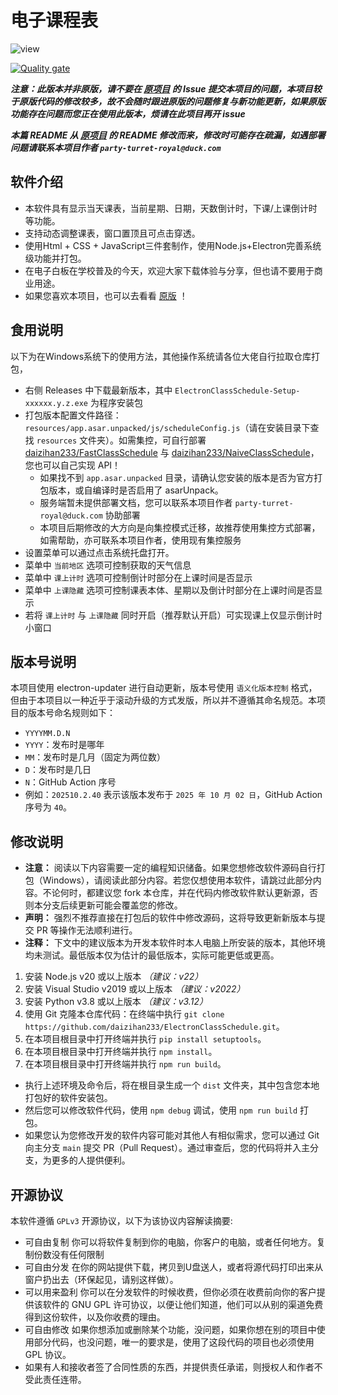 # 电子课程表

![view](image/README/view.png)

[![Quality gate](https://sonarcloud.io/api/project_badges/quality_gate?project=daizihan233_ElectronClassSchedule)](https://sonarcloud.io/summary/new_code?id=daizihan233_ElectronClassSchedule)

_**注意：此版本并非原版，请不要在 [原项目](https://github.com/EnderWolf006/ElectronClassSchedule) 的 Issue 提交本项目的问题，本项目较于原版代码的修改较多，故不会随时跟进原版的问题修复与新功能更新，如果原版功能存在问题而您正在使用此版本，烦请在此项目再开 issue**_

_**本篇 README 从 [原项目](https://github.com/EnderWolf006/ElectronClassSchedule) 的 README 修改而来，修改时可能存在疏漏，如遇部署问题请联系本项目作者 `party-turret-royal@duck.com`**_

## 软件介绍

- 本软件具有显示当天课表，当前星期、日期，天数倒计时，下课/上课倒计时等功能。
- 支持动态调整课表，窗口置顶且可点击穿透。
- 使用Html + CSS + JavaScript三件套制作，使用Node.js+Electron完善系统级功能并打包。
- 在电子白板在学校普及的今天，欢迎大家下载体验与分享，但也请不要用于商业用途。
- 如果您喜欢本项目，也可以去看看 [原版](https://github.com/EnderWolf006/ElectronClassSchedule) ！

## 食用说明
以下为在Windows系统下的使用方法，其他操作系统请各位大佬自行拉取仓库打包，

- 右侧 Releases 中下载最新版本，其中 `ElectronClassSchedule-Setup-xxxxxx.y.z.exe` 为程序安装包
- 打包版本配置文件路径：`resources/app.asar.unpacked/js/scheduleConfig.js`（请在安装目录下查找 `resources`
  文件夹）。如需集控，可自行部署 [daizihan233/FastClassSchedule](https://github.com/daizihan233/FastClassSchedule)
  与 [daizihan233/NaiveClassSchedule](https://github.com/daizihan233/NaiveClassSchedule)，您也可以自己实现 API！
    - 如果找不到 `app.asar.unpacked` 目录，请确认您安装的版本是否为官方打包版本，或自编译时是否启用了 asarUnpack。
    - 服务端暂未提供部署文档，您可以联系本项目作者 `party-turret-royal@duck.com` 协助部署
    - 本项目后期修改的大方向是向集控模式迁移，故推荐使用集控方式部署，如需帮助，亦可联系本项目作者，使用现有集控服务
- 设置菜单可以通过点击系统托盘打开。
- 菜单中 `当前地区` 选项可控制获取的天气信息
- 菜单中 `课上计时` 选项可控制倒计时部分在上课时间是否显示
- 菜单中 `上课隐藏` 选项可控制课表本体、星期以及倒计时部分在上课时间是否显示
- 若将 `课上计时` 与 `上课隐藏` 同时开启（推荐默认开启）可实现课上仅显示倒计时小窗口

## 版本号说明

本项目使用 electron-updater 进行自动更新，版本号使用 `语义化版本控制` 格式，但由于本项目以一种近乎于滚动升级的方式发版，所以并不遵循其命名规范。本项目的版本号命名规则如下：

- `YYYYMM.D.N`
- `YYYY`：发布时是哪年
- `MM`：发布时是几月（固定为两位数）
- `D`：发布时是几日
- `N`：GitHub Action 序号
- 例如：`202510.2.40` 表示该版本发布于 `2025 年 10 月 02 日`，GitHub Action 序号为 `40`。

## 修改说明

- **注意：** 阅读以下内容需要一定的编程知识储备。如果您想修改软件源码自行打包（Windows），请阅读此部分内容。若您仅想使用本软件，请跳过此部分内容。不论何时，都建议您
  fork 本仓库，并在代码内修改软件默认更新源，否则本分支后续更新可能会覆盖您的修改。
- **声明：** 强烈不推荐直接在打包后的软件中修改源码，这将导致更新新版本与提交 PR 等操作无法顺利进行。
- **注释：** 下文中的建议版本为开发本软件时本人电脑上所安装的版本，其他环境均未测试。最低版本仅为估计的最低版本，实际可能更低或更高。

1. 安装 Node.js v20 或以上版本 *（建议：v22）*
2. 安装 Visual Studio v2019 或以上版本 *（建议：v2022）*
3. 安装 Python v3.8 或以上版本 *（建议：v3.12）*
4. 使用 Git 克隆本仓库代码：在终端中执行 `git clone https://github.com/daizihan233/ElectronClassSchedule.git`。
5. 在本项目根目录中打开终端并执行 `pip install setuptools`。
6. 在本项目根目录中打开终端并执行 `npm install`。
7. 在本项目根目录中打开终端并执行 `npm run build`。

- 执行上述环境及命令后，将在根目录生成一个 `dist` 文件夹，其中包含您本地打包好的软件安装包。
- 然后您可以修改软件代码，使用 `npm debug` 调试，使用 `npm run build` 打包。
- 如果您认为您修改开发的软件内容可能对其他人有相似需求，您可以通过 Git 向主分支 `main` 提交 PR（Pull
  Request）。通过审查后，您的代码将并入主分支，为更多的人提供便利。

## 开源协议

本软件遵循 `GPLv3` 开源协议，以下为该协议内容解读摘要:

* 可自由复制 你可以将软件复制到你的电脑，你客户的电脑，或者任何地方。复制份数没有任何限制
* 可自由分发 在你的网站提供下载，拷贝到U盘送人，或者将源代码打印出来从窗户扔出去（环保起见，请别这样做）。
* 可以用来盈利 你可以在分发软件的时候收费，但你必须在收费前向你的客户提供该软件的 GNU GPL 许可协议，以便让他们知道，他们可以从别的渠道免费得到这份软件，以及你收费的理由。
* 可自由修改 如果你想添加或删除某个功能，没问题，如果你想在别的项目中使用部分代码，也没问题，唯一的要求是，使用了这段代码的项目也必须使用 GPL 协议。
* 如果有人和接收者签了合同性质的东西，并提供责任承诺，则授权人和作者不受此责任连带。
